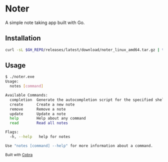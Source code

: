 # Noter

A simple note taking app built with Go.

## Installation

```bash
curl -sL $GH_REPO/releases/latest/download/noter_linux_amd64.tar.gz | tar xz
```

## Usage

```bash
$ ./noter.exe 
Usage:
  notes [command]

Available Commands:
  completion  Generate the autocompletion script for the specified shell
  create      Create a new note
  remove      Remove a note
  update      Update a note
  help        Help about any command
  read        Read all notes

Flags:
  -h, --help   help for notes

Use "notes [command] --help" for more information about a command.  
```


<small>Built with <a href="https://cobra.dev/">Cobra</a></small>